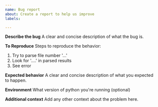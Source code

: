 ```yaml
---
name: Bug report
about: Create a report to help us improve
labels: 

---
```


**Describe the bug**
A clear and concise description of what the bug is.

**To Reproduce**
Steps to reproduce the behavior:
1. Try to parse file number '...'
2. Look for '....' in parsed results
3. See error

**Expected behavior**
A clear and concise description of what you expected to happen.

**Environment**
What version of python you're running (optional)

**Additional context**
Add any other context about the problem here.
